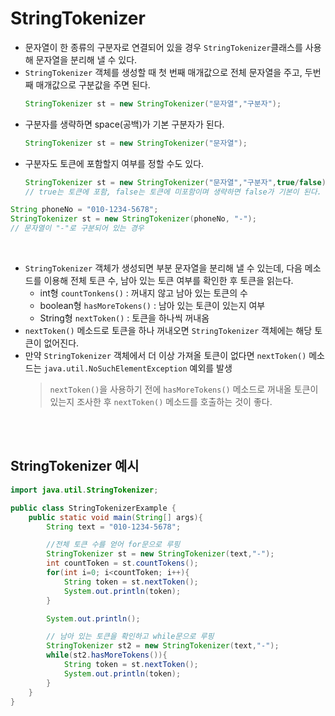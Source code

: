 # StringTokenizer
- 문자열이 한 종류의 구분자로 연결되어 있을 경우 ```StringTokenizer```클래스를 사용해 문자열을 분리해 낼 수 있다.
- ```StringTokenizer``` 객체를 생성할 때 첫 번째 매개값으로 전체 문자열을 주고, 두번째 매개값으로 구분값을 주면 된다.   
    ```java
    StringTokenizer st = new StringTokenizer("문자열","구분자");
    ```
- 구분자를 생략하면 space(공백)가 기본 구분자가 된다.
    ```java
    StringTokenizer st = new StringTokenizer("문자열");
    ```
- 구분자도 토큰에 포함할지 여부를 정할 수도 있다.
    ```java
    StringTokenizer st = new StringTokenizer("문자열","구분자",true/false);
    // true는 토큰에 포함, false는 토큰에 미포함이며 생략하면 false가 기본이 된다.
    ```

```java
String phoneNo = "010-1234-5678";
StringTokenizer st = new StringTokenizer(phoneNo, "-");
// 문자열이 "-"로 구분되어 있는 경우
```

<br>

- ```StringTokenizer``` 객체가 생성되면 부분 문자열을 분리해 낼 수 있는데, 다음 메소드를 이용해 전체 토큰 수, 남아 있는 토큰 여부를 확인한 후 토큰을 읽는다.
    - int형 ```countTonkens()``` : 꺼내지 않고 남아 있는 토큰의 수
    - boolean형 ```hasMoreTokens()``` : 남아 있는 토큰이 있는지 여부
    - String형 ```nextToken()``` : 토큰을 하나씩 꺼내옴
- ```nextToken()``` 메소드로 토큰을 하나 꺼내오면 ```StringTokenizer``` 객체에는 해당 토큰이 없어진다.
- 만약 ```StringTokenizer``` 객체에서 더 이상 가져올 토큰이 없다면 ```nextToken()``` 메소드는 ```java.util.NoSuchElementException``` 예외를 발생
    <br>
    >    ```nextToken()```을 사용하기 전에 ```hasMoreTokens()``` 메소드로 꺼내올 토큰이 있는지 조사한 후 ```nextToken()``` 메소드를 호출하는 것이 좋다.

<br>
<Br>

## StringTokenizer 예시
```java
import java.util.StringTokenizer;

public class StringTokenizerExample {
    public static void main(String[] args){
        String text = "010-1234-5678";

        //전체 토큰 수를 얻어 for문으로 루핑
        StringTokenizer st = new StringTokenizer(text,"-");
        int countToken = st.countTokens();
        for(int i=0; i<countToken; i++){
            String token = st.nextToken();
            System.out.println(token);
        }

        System.out.println();

        // 남아 있는 토큰을 확인하고 while문으로 루핑
        StringTokenizer st2 = new StringTokenizer(text,"-");
        while(st2.hasMoreTokens()){
            String token = st.nextToken();
            System.out.println(token);
        }
    }
}
```

